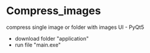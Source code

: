 # Compress_images
compress single image or folder with images
UI - PyQt5

- download folder "application" 
- run file "main.exe" 